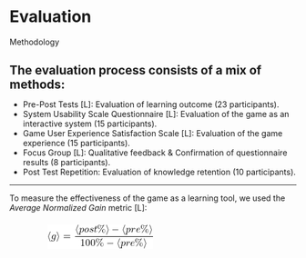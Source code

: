 # Evaluation

<p class='slide-subtitle'>Methodology</p>

<div class='section-wrapper'>
  <h2>The evaluation process consists of a mix of methods:</h2>
  <ul class='flex-list'>
        <li>Pre-Post Tests [L]: Evaluation of learning outcome (23 participants).</li>
        <li>System Usability Scale Questionnaire [L]: Evaluation of the game as an interactive system (15 participants).</li>
        <li>Game User Experience Satisfaction Scale [L]: Evaluation of the game experience (15 participants).</li>
        <li>Focus Group [L]: Qualitative feedback & Confirmation of questionnaire results (8 participants).</li>
        <li>Post Test Repetition: Evaluation of knowledge retention (10 participants).</li>
  </ul>
  <hr v-click='+1' class="divider"/>
  <p v-click='+1'>
    To measure the effectiveness of the game as a learning tool, we used the <em>Average Normalized Gain</em> metric [L]:
  </p>
  <div v-click='+1' class='img-wrapper grey-shadow bg-white-smoke rounded-md'>
    <img src='../assets/average_gain.png' class='rounded-md'/>
  </div>
</div>

<style>
  h2 {
    margin-bottom: 0.5em;
  }

  .img-wrapper {
    width: max-content;
    position: absolute;
    left: 30%;
    padding: 0.5em;
  }
</style>